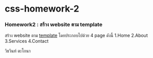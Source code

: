 # css-homework-2
### Homework2 : สร้าง website ตาม template
สร้าง website ตาม [template](https://www.wix.com/website-template/view/html/1905?siteId=bf6aeb61-6d03-4b41-9d17-41510aea2db8&metaSiteId=a82e916a-5f83-4c62-ad07-53c98a45a9e6&originUrl=https%3A%2F%2Fwww.wix.com%2Fwebsite%2Ftemplates&tpClick=view_button) โดยประกอบไปด้วย 4 page ดังนี้
1.Home
2.About
3.Services
4.Contact

วิธวินท์ ตะโกนา